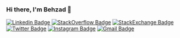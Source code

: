 ### Hi there, I'm Behzad 👋


[![Linkedin Badge](https://img.shields.io/badge/-behzadsh-blue?style=flat&logo=Linkedin&logoColor=blue&labelColor=333&link=https://www.linkedin.com/in/behzadsh/)](https://www.linkedin.com/in/behzadsh/)
[![StackOverflow Badge](https://img.shields.io/badge/-behzadsh-f48225?style=flat&logo=stackoverflow&labelColor=333&link=https://stackoverflow.com/users/757166/behzadsh)](https://stackoverflow.com/users/757166/behzadsh)
[![StackExchange Badge](https://img.shields.io/badge/-behzadsh-1E5397?style=flat&logo=stackexchange&labelColor=333&link=https://stackexchange.com/users/394625/behzadsh)](https://stackexchange.com/users/394625/behzadsh)
[![Twitter Badge](https://img.shields.io/badge/-@behzadshs-1DA1F2?style=flat&logo=twitter&labelColor=333&link=https://twitter.com/behzadshs)](https://twitter.com/behzadshs)
[![Instagram Badge](https://img.shields.io/badge/-behzadsh.photography-E4405F?style=flat&logo=instagram&labelColor=333&link=https://instagram.com/behzadsh.photography/)](https://instagram.com/behzadsh.photography)
[![Gmail Badge](https://img.shields.io/badge/-behzad.shabani@gmail.com-EA4335?style=flat&logo=Gmail&labelColor=333&link=mailto:behzad.shabani@gmail.com)](mailto:behzad.shabani@gmail.com)






<!--
<img align="left" src="https://github-readme-stats.vercel.app/api?username=behzadsh&count_private=true&show_icons=true&theme=aura_dark" />
<img src="https://github-readme-stats.vercel.app/api/top-langs/?username=behzadsh&theme=aura_dark&langs_count=3" />
-->
